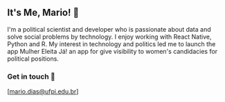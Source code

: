 ## It's Me, Mario! 🍄


I'm a political scientist and developer who is passionate about data and solve social problems by technology. I enjoy working with React Native, Python and R. 
My interest in technology and politics led me to launch the app Mulher Eleita Já! an app for give visibility to women's candidacies for political positions.

### Get in touch 📩

 [mario.dias@ufpi.edu.br]

